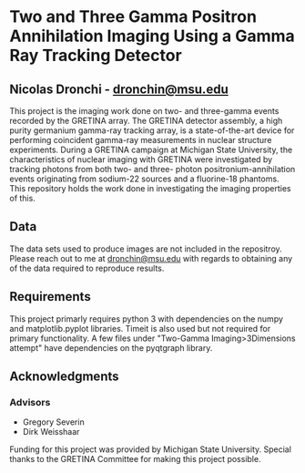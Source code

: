 # Two and Three Gamma Positron Annihilation Imaging Using a Gamma Ray Tracking Detector
## Nicolas Dronchi - dronchin@msu.edu

This project is the imaging work done on two- and three-gamma events recorded by the GRETINA array. The GRETINA detector assembly, 
a high purity germanium gamma-ray tracking array, is a state-of-the-art device for performing coincident gamma-ray measurements in 
nuclear structure experiments. During a GRETINA campaign at Michigan State University, the characteristics of nuclear imaging with 
GRETINA were investigated by tracking photons from both two- and three- photon positronium-annihilation events originating from 
sodium-22 sources and a fluorine-18 phantoms. This repository holds the work done in investigating the imaging properties of this.

## Data

The data sets used to produce images are not included in the repositroy. Please reach out to me at dronchin@msu.edu with regards to obtaining
any of the data required to reproduce results.

## Requirements

This project primarly requires python 3 with dependencies on the numpy and matplotlib.pyplot libraries. Timeit is also used but not required for primary functionality.
A few files under "Two-Gamma Imaging>3Dimensions attempt" have dependencies on the pyqtgraph library.

## Acknowledgments
### Advisors
* Gregory Severin
* Dirk Weisshaar

Funding for this project was provided by Michigan State University.
Special thanks to the GRETINA Committee for making this project possible.

